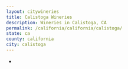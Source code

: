 ```yaml
---
layout: citywineries
title: Calistoga Wineries
description: Wineries in Calistoga, CA
permalink: /california/california/calistoga/
state: ca
county: california
city: calistoga
---
```

-
